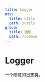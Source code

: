 ```yaml
---
title: Logger
nav:
  title: utils
  path: /utils
group:
  title: 通用
  path: /common
---
```


# Logger

一个随意的日志类。
